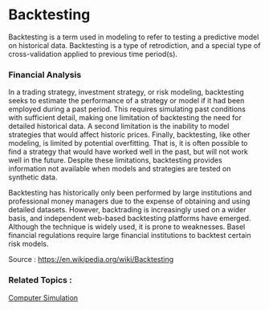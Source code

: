 # Backtesting
Backtesting is a term used in modeling to refer to testing a predictive model on historical data. Backtesting is a type of retrodiction, and a special type of cross-validation applied to previous time period(s).

### Financial Analysis

In a trading strategy, investment strategy, or risk modeling, backtesting seeks to estimate the performance of a strategy or model if it had been employed during a past period. This requires simulating past conditions with sufficient detail, making one limitation of backtesting the need for detailed historical data. A second limitation is the inability to model strategies that would affect historic prices. Finally, backtesting, like other modeling, is limited by potential overfitting. That is, it is often possible to find a strategy that would have worked well in the past, but will not work well in the future. Despite these limitations, backtesting provides information not available when models and strategies are tested on synthetic data.

Backtesting has historically only been performed by large institutions and professional money managers due to the expense of obtaining and using detailed datasets. However, backtrading is increasingly used on a wider basis, and independent web-based backtesting platforms have emerged. Although the technique is widely used, it is prone to weaknesses. Basel financial regulations require large financial institutions to backtest certain risk models. 

Source : https://en.wikipedia.org/wiki/Backtesting

### Related Topics :
  [Computer Simulation](https://github.com/CatalaniCD/computer_science/tree/main/4.%20simulation)
